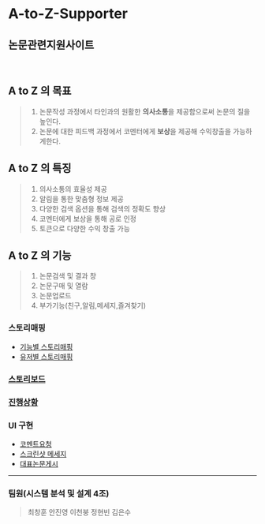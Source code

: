 A-to-Z-Supporter 
=============
논문관련지원사이트
--------------------

<br>

## A to Z 의 목표
>1. 논문작성 과정에서 타인과의 원활한 **의사소통**을 제공함으로써 논문의 질을 높인다. 
>2. 논문에 대한 피드백 과정에서 코멘터에게 **보상**을 제공해 수익창출을 가능하게한다.

## A to Z 의 특징
>1. 의사소통의 효율성 제공
>2. 알림을 통한 맞춤형 정보 제공
>3. 다양한 검색 옵션을 통해 검색의 정확도 향상
>4. 코멘터에게 보상을 통해 공로 인정
>5. 토큰으로 다양한 수익 창출 가능

## A to Z 의 기능
>1. 논문검색 및 결과 창
>2. 논문구매 및 열람
>3. 논문업로드
>4. 부가기능(친구,알림,메세지,즐겨찾기)



### 스토리매핑
* [기능별 스토리매핑](https://docs.google.com/spreadsheets/d/1vNfZvnNQ8dgsaPOJAbn4QEGi61Z6ZoT3QMTOvwj4ePA/edit#gid=0)
* [유저별 스토리매핑](https://docs.google.com/spreadsheets/d/1ZWYW9NW_UpWrjgiV7I0nWhjbHltpPY_8zpOH8R-Sjp0/edit#gid=0)

### [스토리보드](https://ovenapp.io/project/Q5eGmnBF9vKtmxePBk6e2FuIuO0Huhwr#7wyPb)

### [진행상황](https://github.com/users/ingchang0125/projects/2)

### UI 구현
* [코멘트요청](https://ovenapp.io/view/2R9Gyjj5N6sL9pnvatyqciaYJAqCM5dP/ySCIB "Kakao Oven")<br>
* [스크린샷 메세지](https://ovenapp.io/view/SJwj21P3SSQInCjBnWUpVagPPXMuibFy/ATQUC "Kakao Oven")<br>
* [대표논문게시](https://ovenapp.io/view/NiE5Yv8wKmNaBISzEEmaicQNN9R9Ili8/P0ixl "KAkao Oven")<br>
<hr>

### 팀원(시스템 분석 및 설계 4조)
>최창훈 안진영 이천붕 정현빈 김은수
